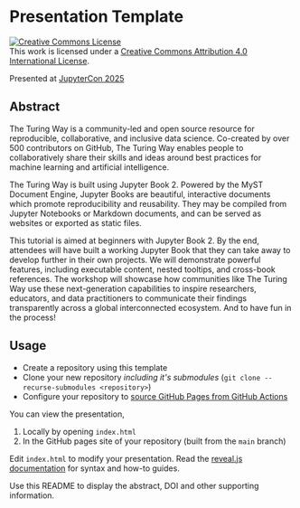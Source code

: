 # Presentation Template

<DOI badge>
<a rel="license" href="http://creativecommons.org/licenses/by/4.0/"><img alt="Creative Commons License" style="border-width:0" src="https://i.creativecommons.org/l/by/4.0/88x31.png" /></a><br />This work is licensed under a <a rel="license" href="http://creativecommons.org/licenses/by/4.0/">Creative Commons Attribution 4.0 International License</a>.

Presented at [JupyterCon 2025](https://events.linuxfoundation.org/jupytercon/)

## Abstract

The Turing Way is a community-led and open source resource for reproducible, collaborative, and inclusive data science. Co-created by over 500 contributors on GitHub, The Turing Way enables people to collaboratively share their skills and ideas around best practices for machine learning and artificial intelligence.

The Turing Way is built using Jupyter Book 2. Powered by the MyST Document Engine, Jupyter Books are beautiful, interactive documents which promote reproducibility and reusability. They may be compiled from Jupyter Notebooks or Markdown documents, and can be served as websites or exported as static files.

This tutorial is aimed at beginners with Jupyter Book 2. By the end, attendees will have built a working Jupyter Book that they can take away to develop further in their own projects. We will demonstrate powerful features, including executable content, nested tooltips, and cross-book references. The workshop will showcase how communities like The Turing Way use these next-generation capabilities to inspire researchers, educators, and data practitioners to communicate their findings transparently across a global interconnected ecosystem. And to have fun in the process!

## Usage

- Create a repository using this template
- Clone your new repository *including it's submodules* (`git clone --recurse-submodules <repository>`)
- Configure your repository to [source GitHub Pages from GitHub Actions](https://docs.github.com/en/pages/getting-started-with-github-pages/configuring-a-publishing-source-for-your-github-pages-site)

You can view the presentation,

1. Locally by opening `index.html`
1. In the GitHub pages site of your repository (built from the `main` branch)

Edit `index.html` to modify your presentation.
Read the [reveal.js documentation](https://revealjs.com/) for syntax and how-to guides.

Use this README to display the abstract, DOI and other supporting information.
